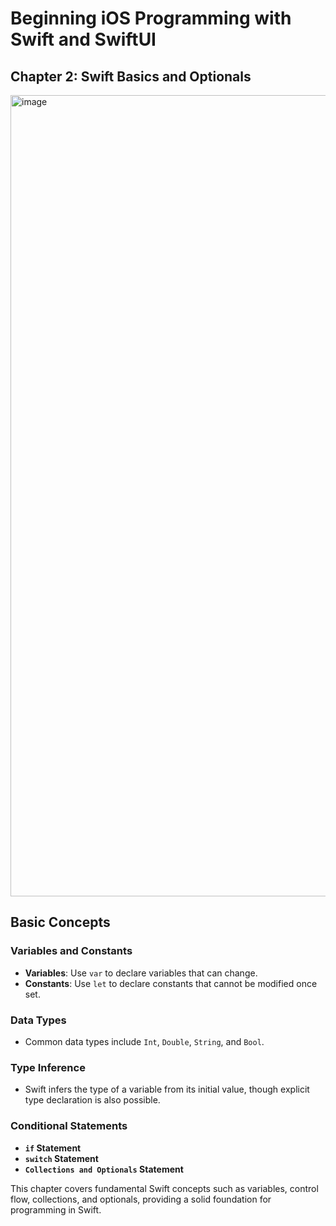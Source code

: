 # Beginning iOS Programming with Swift and SwiftUI

## Chapter 2: Swift Basics and Optionals

<img width="1282" alt="image" src="https://github.com/user-attachments/assets/504454c6-a919-4cd4-8bfb-1ea3b8d96b55">

## Basic Concepts

### Variables and Constants

- **Variables**: Use `var` to declare variables that can change.
- **Constants**: Use `let` to declare constants that cannot be modified once set.

### Data Types

- Common data types include `Int`, `Double`, `String`, and `Bool`.

### Type Inference

- Swift infers the type of a variable from its initial value, though explicit type declaration is also possible.

### Conditional Statements

- **`if` Statement**
- **`switch` Statement**
- **`Collections and Optionals` Statement**

This chapter covers fundamental Swift concepts such as variables, control flow, collections, and optionals, providing a solid foundation for programming in Swift.
